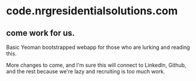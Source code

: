 code.nrgresidentialsolutions.com 
================================

come work for us.  
--------------------------------


Basic Yeoman bootstrapped webapp for those who are lurking and reading this.  


More changes to come, and I'm sure this will connect to LinkedIn, Github, and the rest because we're lazy and recruiting is too much work.  
